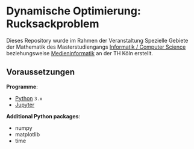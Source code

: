 # Dynamische Optimierung: Rucksackproblem

Dieses Repository wurde im Rahmen der Veranstaltung Spezielle Gebiete der Mathematik des Masterstudiengangs [Informatik / Computer Science](https://www.th-koeln.de/studium/informatik--computer-science-master_4152.php) beziehungsweise [Medieninformatik](https://www.th-koeln.de/studium/medieninformatik-master_3729.php) an der TH Köln erstellt.

## Voraussetzungen
**Programme**:
- [Python](https://www.python.org/) ``3.x``
- [Jupyter](https://jupyter.org/)

**Additional Python packages**:
- numpy
- matplotlib
- time
